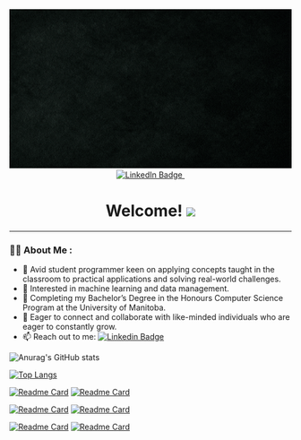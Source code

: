 <div id="header" align="center">
  <img src="https://github.com/JZ-FSDev/JZ-FSDev/blob/main/Intro.gif">
  <div id="badges">
  <a href="https://www.linkedin.com/in/jason-zhu-10a322157/">
    <img src="https://img.shields.io/badge/LinkedIn-blue?style=for-the-badge&logo=linkedin&logoColor=white" alt="LinkedIn Badge"/>
  </a>
  <img src="https://komarev.com/ghpvc/?username=JZ-FSDev&style=flat-square&color=blue" alt=""/>
  </div>
  <h1>
  Welcome!
  <img src="https://media.giphy.com/media/hvRJCLFzcasrR4ia7z/giphy.gif" width="30px"/>
  </h1>
</div>

---

### :man_technologist: About Me :
- :telescope: Avid student programmer keen on applying concepts taught in the classroom to practical applications and solving real-world challenges.
- 👀 Interested in machine learning and data management.
- 🌱 Completing my Bachelor’s Degree in the Honours Computer Science Program at the University of Manitoba.
- 💞️ Eager to connect and collaborate with like-minded individuals who are eager to constantly grow.
- :mailbox: Reach out to me: [![Linkedin Badge](https://img.shields.io/badge/-Jason_Zhu-blue?style=flat&logo=Linkedin&logoColor=white)](https://www.linkedin.com/in/jason-zhu-10a322157/)

<!---
JZ-FSDev/JZ-FSDev is a ✨ special ✨ repository because its `README.md` (this file) appears on your GitHub profile.
You can click the Preview link to take a look at your changes.
--->

![Anurag's GitHub stats](https://github-readme-stats.vercel.app/api?username=JZ-FSDev&show_icons=true&theme=dark)

[![Top Langs](https://github-readme-stats.vercel.app/api/top-langs/?username=JZ-FSDev&langs_count=10&theme=dark)](https://github.com/JZ-FSDev)

[![Readme Card](https://github-readme-stats.vercel.app/api/pin/?theme=dark&username=JZ-FSDev&repo=Bank)](https://github.com/JZ-FSDev/Bank) [![Readme Card](https://github-readme-stats.vercel.app/api/pin/?theme=dark&username=JZ-FSDev&repo=Matrix-Calculator)](https://github.com/JZ-FSDev/Matrix-Calculator)

[![Readme Card](https://github-readme-stats.vercel.app/api/pin/?theme=dark&username=JZ-FSDev&repo=Sudoku-Solver)](https://github.com/JZ-FSDev/Sudoku-Solver) [![Readme Card](https://github-readme-stats.vercel.app/api/pin/?theme=dark&username=JZ-FSDev&repo=DSA-Practice)](https://github.com/JZ-FSDev/DSA-Practice)

[![Readme Card](https://github-readme-stats.vercel.app/api/pin/?theme=dark&username=JZ-FSDev&repo=Advent-of-Code-2021)](https://github.com/JZ-FSDev/Advent-of-Code-2021) [![Readme Card](https://github-readme-stats.vercel.app/api/pin/?theme=dark&username=JZ-FSDev&repo=jz-fsdev.github.io)](https://github.com/JZ-FSDev/jz-fsdev.github.io)
